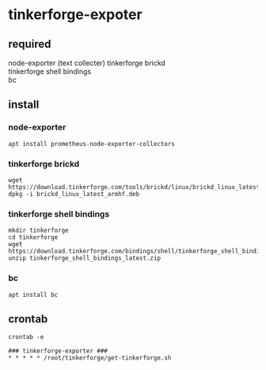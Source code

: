 # tinkerforge-expoter
## required
node-exporter (text collecter) 
tinkerforge brickd  
tinkerforge shell bindings  
bc  

## install
### node-exporter
```
apt install prometheus-node-exporter-collectors
```

### tinkerforge brickd 
```
wget https://download.tinkerforge.com/tools/brickd/linux/brickd_linux_latest_armhf.deb
dpkg -i brickd_linux_latest_armhf.deb
```

### tinkerforge shell bindings
```
mkdir tinkerforge
cd tinkerforge
wget https://download.tinkerforge.com/bindings/shell/tinkerforge_shell_bindings_latest.zip  
unzip tinkerforge_shell_bindings_latest.zip  
```

### bc
```
apt install bc
```

## crontab
```
crontab -e
```
```
### tinkerforge-exporter ###
* * * * * /root/tinkerforge/get-tinkerforge.sh
```
